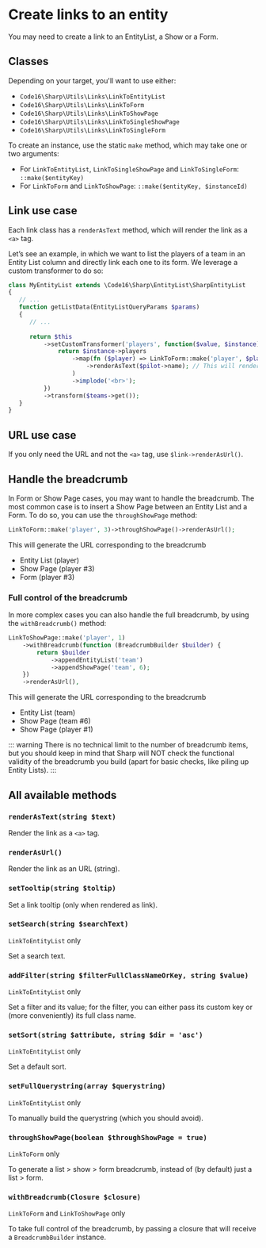# Create links to an entity

You may need to create a link to an EntityList, a Show or a Form.

## Classes
Depending on your target, you'll want to use either:

- `Code16\Sharp\Utils\Links\LinkToEntityList`
- `Code16\Sharp\Utils\Links\LinkToForm`
- `Code16\Sharp\Utils\Links\LinkToShowPage`
- `Code16\Sharp\Utils\Links\LinkToSingleShowPage`
- `Code16\Sharp\Utils\Links\LinkToSingleForm`

To create an instance, use the static `make` method, which may take one or two arguments:

- For `LinkToEntityList`, `LinkToSingleShowPage` and `LinkToSingleForm`: `::make($entityKey)`
- For `LinkToForm` and `LinkToShowPage`: `::make($entityKey, $instanceId)`

## Link use case

Each link class has a `renderAsText` method, which will render the link as a `<a>` tag.

Let’s see an example, in which we want to list the players of a team in an Entity List column and directly link each one to its form. We leverage a custom transformer to do so:

```php
class MyEntityList extends \Code16\Sharp\EntityList\SharpEntityList 
{
   // ...
   function getListData(EntityListQueryParams $params)
   {
      // ...
    
      return $this
          ->setCustomTransformer('players', function($value, $instance) {
              return $instance->players
                  ->map(fn ($player) => LinkToForm::make('player', $player->id)
                      ->renderAsText($pilot->name); // This will render a full <a...> tag
                  )
                  ->implode('<br>');
          })
          ->transform($teams->get());
   }
}
```

## URL use case

If you only need the URL and not the `<a>` tag, use `$link->renderAsUrl()`.

## Handle the breadcrumb

In Form or Show Page cases, you may want to handle the breadcrumb. The most common case is to insert a Show Page between an Entity List and a Form. To do so, you can use the `throughShowPage` method:

```php
LinkToForm::make('player', 3)->throughShowPage()->renderAsUrl();
```

This will generate the URL corresponding to the breadcrumb 
- Entity List (player) 
- Show Page (player #3) 
- Form (player #3)

### Full control of the breadcrumb

In more complex cases you can also handle the full breadcrumb, by using the `withBreadcrumb()` method:

```php
LinkToShowPage::make('player', 1)
    ->withBreadcrumb(function (BreadcrumbBuilder $builder) {
        return $builder
            ->appendEntityList('team')
            ->appendShowPage('team', 6);
    })
    ->renderAsUrl(),
```

This will generate the URL corresponding to the breadcrumb
- Entity List (team)
- Show Page (team #6)
- Show Page (player #1)

::: warning
There is no technical limit to the number of breadcrumb items, but you should keep in mind that Sharp will NOT check the functional validity of the breadcrumb you build (apart for basic checks, like piling up Entity Lists).
:::

## All available methods

### `renderAsText(string $text)`

Render the link as a `<a>` tag.

### `renderAsUrl()`

Render the link as an URL (string).

### `setTooltip(string $toltip)`

Set a link tooltip (only when rendered as link).

### `setSearch(string $searchText)`

`LinkToEntityList` only

Set a search text.

### `addFilter(string $filterFullClassNameOrKey, string $value)`

`LinkToEntityList` only

Set a filter and its value; for the filter, you can either pass its custom key or (more conveniently) its full class name.

### `setSort(string $attribute, string $dir = 'asc')`

`LinkToEntityList` only

Set a default sort.

### `setFullQuerystring(array $querystring)`

`LinkToEntityList` only

To manually build the querystring (which you should avoid).

### `throughShowPage(boolean $throughShowPage = true)`

`LinkToForm` only

To generate a list > show > form breadcrumb, instead of (by default) just a list > form.

### `withBreadcrumb(Closure $closure)`

`LinkToForm` and `LinkToShowPage` only

To take full control of the breadcrumb, by passing a closure that will receive a `BreadcrumbBuilder` instance.
